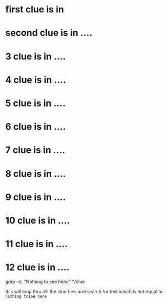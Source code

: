 # first clue is in 

# second clue is in ....
# 3 clue is in ....

# 4 clue is in ....
# 5 clue is in ....
# 6 clue is in ....
# 7 clue is in ....
# 8 clue is in ....
# 9 clue is in ....
# 10 clue is in ....
# 11 clue is in ....
# 12 clue is in ....



grep -rL "Nothing to see here." */clue

this will loop thru alll the clue files and search for text which is not equal to ``nothing tosee here``